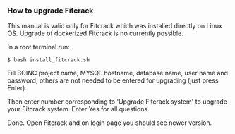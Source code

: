 ### How to upgrade Fitcrack

This manual is valid only for Fitcrack which was installed directly on Linux OS. Upgrade of dockerized Fitcrack is no currently possible.

In a root terminal run:

```
$ bash install_fitcrack.sh
```

Fill BOINC project name, MYSQL hostname, database name, user name and password; others are not needed to be entered for upgrading (just press Enter). 

Then enter number corresponding to 'Upgrade Fitcrack system' to upgrade your Fitcrack system. Enter Yes for all questions.

Done. Open Fitcrack and on login page you should see newer version.